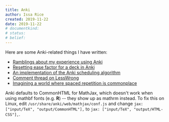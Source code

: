 ```yaml
---
title: Anki
author: Issa Rice
created: 2019-11-22
date: 2019-11-22
# documentkind:
# status:
# belief:
---
```


Here are some Anki-related things I have written:

* [Ramblings about my experience using Anki](https://github.com/riceissa/issarice.com/blob/master/drafts/spaced-repetition.md)
* [Resetting ease factor for a deck in Anki](https://gist.github.com/riceissa/9616621772754a94e4254e1590a44afd)
* [An implementation of the Anki scheduling algorithm](https://gist.github.com/riceissa/1ead1b9881ffbb48793565ce69d7dbdd)
* [Comment thread on LessWrong](https://www.greaterwrong.com/posts/xDWGELFkyKdBpySAf/an1lam-s-short-form-feed/comment/6Qt29YZAtRiE9zWhe)
* [Imagining a world where spaced repetition is commonplace](https://raw.githubusercontent.com/riceissa/issarice.com/master/drafts/spaced-repetition-world.txt)

Anki defaults to CommonHTML for MathJax, which doesn't work when using mathbf fonts (e.g. $\mathbf R$) -- they show up as mathrm instead. To fix this on Linux, edit `/usr/share/anki/web/mathjax/conf.js` and change `jax: ["input/TeX", "output/CommonHTML"],` to `jax: ["input/TeX", "output/HTML-CSS"],`.
